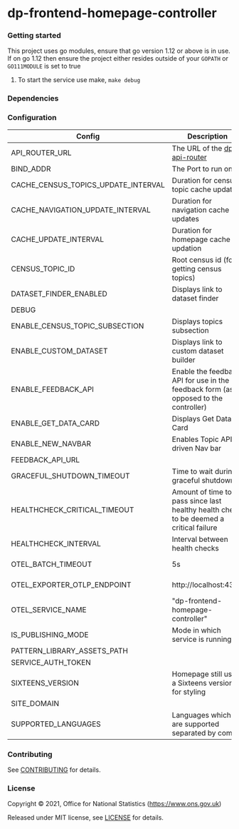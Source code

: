 dp-frontend-homepage-controller
================

### Getting started

This project uses go modules, ensure that go version 1.12 or above is in use.
If on go 1.12 then ensure the project either resides outside of your `GOPATH` or `GO111MODULE` is set to true

1. To start the service use make, `make debug`

### Dependencies

### Configuration

| Config                              | Description                                                                            | Default                                   |
|-------------------------------------|----------------------------------------------------------------------------------------|-------------------------------------------|
| API_ROUTER_URL                      | The URL of the [dp-api-router](https://github.com/ONSdigital/dp-api-router)            | http://localhost:23200/v1                 |
| BIND_ADDR                           | The Port to run on                                                                     | :24400                                    |
| CACHE_CENSUS_TOPICS_UPDATE_INTERVAL | Duration for census topic cache updates                                                | 1 minute                                  |
| CACHE_NAVIGATION_UPDATE_INTERVAL    | Duration for navigation cache updates                                                  | 1 minute                                  |
| CACHE_UPDATE_INTERVAL               | Duration for homepage cache updation                                                   | 10 seconds                                |
| CENSUS_TOPIC_ID                     | Root census id (for getting census topics)                                             | 4445                                      |
| DATASET_FINDER_ENABLED              | Displays link to dataset finder                                                        | false                                     |
| DEBUG                               |                                                                                        |                                           |
| ENABLE_CENSUS_TOPIC_SUBSECTION      | Displays topics subsection                                                             | false                                     |
| ENABLE_CUSTOM_DATASET               | Displays link to custom dataset builder                                                | false                                     |
| ENABLE_FEEDBACK_API                 | Enable the feedback API for use in the feedback form (as opposed to the controller)    | false                                     |
| ENABLE_GET_DATA_CARD                | Displays Get Data Card                                                                 | false                                     |
| ENABLE_NEW_NAVBAR                   | Enables Topic API driven Nav bar                                                       | false                                     |
| FEEDBACK_API_URL                    |                                                                                        |                                           |
| GRACEFUL_SHUTDOWN_TIMEOUT           | Time to wait during graceful shutdown                                                  | 5 seconds                                 |
| HEALTHCHECK_CRITICAL_TIMEOUT        | Amount of time to pass since last healthy health check to be deemed a critical failure | 90 seconds                                |
| HEALTHCHECK_INTERVAL                | Interval between health checks                                                         | 30 seconds                                |
| OTEL_BATCH_TIMEOUT                  | 5s                                                                                     | Interval between pushes to OT Collector   |
| OTEL_EXPORTER_OTLP_ENDPOINT         | http://localhost:4317                                                                  | URL for OpenTelemetry endpoint            |
| OTEL_SERVICE_NAME                   | "dp-frontend-homepage-controller"                                                      | Service name to report to telemetry tools |
| IS_PUBLISHING_MODE                  | Mode in which service is running                                                       | false                                     |
| PATTERN_LIBRARY_ASSETS_PATH         |                                                                                        |                                           |
| SERVICE_AUTH_TOKEN                  |                                                                                        |                                           |
| SIXTEENS_VERSION                    | Homepage still uses a Sixteens version for styling                                     |                                           |
| SITE_DOMAIN                         |                                                                                        | localhost                                 |
| SUPPORTED_LANGUAGES                 | Languages which are supported separated by comma                                       | en,cy                                     |

### Contributing

See [CONTRIBUTING](CONTRIBUTING.md) for details.

### License

Copyright © 2021, Office for National Statistics (https://www.ons.gov.uk)

Released under MIT license, see [LICENSE](LICENSE.md) for details.
